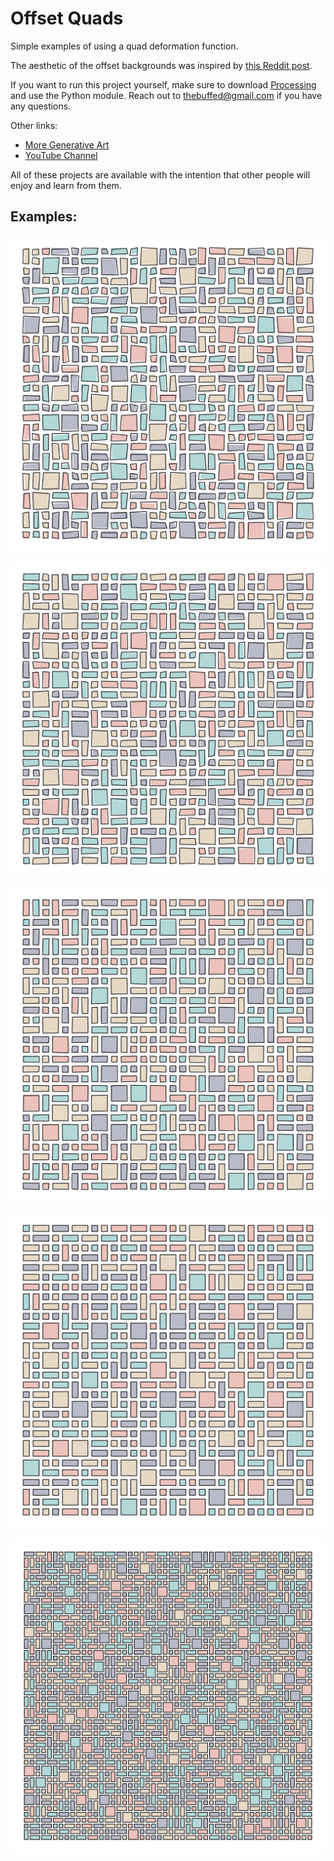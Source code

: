 # Offset Quads

Simple examples of using a quad deformation function.

The aesthetic of the offset backgrounds was inspired by [this Reddit post](https://www.reddit.com/r/generative/comments/g07wgz/rythm/).

If you want to run this project yourself, make sure to download [Processing](https://www.processing.org) and use the Python module. Reach out to thebuffed@gmail.com if you have any questions.

Other links:
- [More Generative Art](https://github.com/erdavids/Generative-Art)
- [YouTube Channel](https://www.youtube.com/channel/UCUrmX3SvpPerq-KAfGBrgGQ)

All of these projects are available with the intention that other people will enjoy and learn from them. 

## Examples:

<p align="center"><img src="https://github.com/erdavids/Offset-Quads/blob/master/Examples/6-3-30.png"></p>
<p align="center"><img src="https://github.com/erdavids/Offset-Quads/blob/master/Examples/6-2-30.png"></p>
<p align="center"><img src="https://github.com/erdavids/Offset-Quads/blob/master/Examples/6-1-30.png"></p>
<p align="center"><img src="https://github.com/erdavids/Offset-Quads/blob/master/Examples/6-0-30.png"></p>
<p align="center"><img src="https://github.com/erdavids/Offset-Quads/blob/master/Examples/3-0-50.png"></p>
